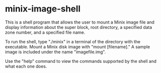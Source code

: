 # minix-image-shell
This is a shell program that allows the user to mount a Minix image file and display information about the super block, root directory, a specified data zone number,
and a specified file name.

To run the shell, type "./minix" in a terminal of the directory with the executable. Mount a Minix disk image with "mount [filename]." A sample image is included under the name "imagefile.img".

Use the "help" command to view the commands supported by the shell and what each one does.
